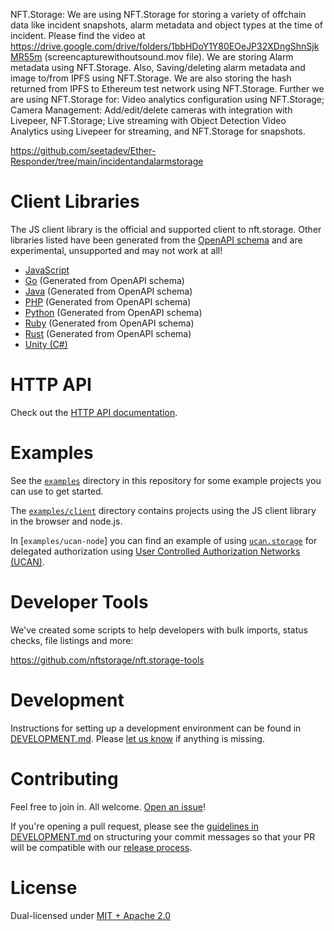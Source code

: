 NFT.Storage: We are using NFT.Storage for storing a variety of offchain data like incident snapshots, alarm metadata and object types at the time of incident. Please find the video at https://drive.google.com/drive/folders/1bbHDoY1Y80EOeJP32XDngShnSjkMR55m (screencapturewithoutsound.mov file). We are storing Alarm metadata using NFT.Storage. Also, Saving/deleting alarm metadata and image to/from IPFS using NFT.Storage. We are also storing the hash returned from IPFS to Ethereum test network using NFT.Storage. Further we are using NFT.Storage for: Video analytics configuration using NFT.Storage; Camera Management: Add/edit/delete cameras with integration with Livepeer, NFT.Storage; Live streaming with Object Detection Video Analytics using Livepeer for streaming, and NFT.Storage for snapshots.

https://github.com/seetadev/Ether-Responder/tree/main/incidentandalarmstorage


# Client Libraries

The JS client library is the official and supported client to nft.storage. Other libraries listed have been generated from the [OpenAPI schema](https://nft.storage/schema.yml) and are experimental, unsupported and may not work at all!

- [JavaScript](https://github.com/nftstorage/nft.storage/tree/main/packages/client)
- [Go](https://github.com/nftstorage/go-client) (Generated from OpenAPI schema)
- [Java](https://github.com/nftstorage/java-client) (Generated from OpenAPI schema)
- [PHP](https://github.com/nftstorage/php-client) (Generated from OpenAPI schema)
- [Python](https://github.com/nftstorage/python-client) (Generated from OpenAPI schema)
- [Ruby](https://github.com/nftstorage/ruby-client) (Generated from OpenAPI schema)
- [Rust](https://github.com/nftstorage/rust-client) (Generated from OpenAPI schema)
- [Unity (C#)](https://github.com/filipepolizel/unity-nft-storage)

# HTTP API

Check out the [HTTP API documentation](https://nft.storage/api-docs).

# Examples

See the [`examples`](./examples) directory in this repository for some example projects you can use to get started.

The [`examples/client`](./examples/client/) directory contains projects using the JS client library in the browser and node.js.

In [`examples/ucan-node`] you can find an example of using [`ucan.storage`](https://github.com/nftstorage/ucan.storage) for delegated authorization using [User Controlled Authorization Networks (UCAN)](https://ucan.xyz/).

# Developer Tools

We've created some scripts to help developers with bulk imports, status checks, file listings and more:

https://github.com/nftstorage/nft.storage-tools

# Development

Instructions for setting up a development environment can be found in [DEVELOPMENT.md](./DEVELOPMENT.md). Please [let us know](https://github.com/nftstorage/nft.storage/issues) if anything is missing.

# Contributing

Feel free to join in. All welcome. [Open an issue](https://github.com/nftstorage/nft.storage/issues)!

If you're opening a pull request, please see the [guidelines in DEVELOPMENT.md](./DEVELOPMENT.md#how-should-i-write-my-commits) on structuring your commit messages so that your PR will be compatible with our [release process](./DEVELOPMENT.md#release).

# License

Dual-licensed under [MIT + Apache 2.0](https://github.com/nftstorage/nft.storage/blob/main/LICENSE.md)
